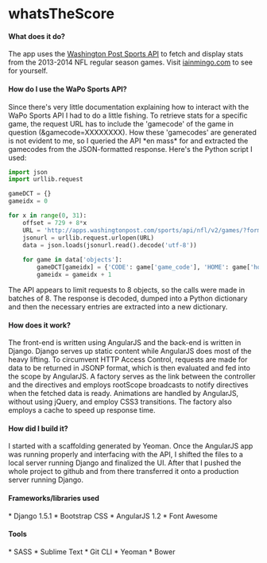 whatsTheScore
=============

<h4>What does it do?</h4>
The app uses the <a href='http://apps.washingtonpost.com/sports/'>Washington Post Sports API</a> to fetch and display stats from the 2013-2014 NFL regular season games. Visit <a href='http://iainmingo.com/'>iainmingo.com</a> to see for yourself.

<h4>How do I use the WaPo Sports API?</h4>
Since there's very little documentation explaining how to interact with the WaPo Sports API I had to do a little fishing. To retrieve stats for a specific game, the request URL has to include the 'gamecode' of the game in question (&gamecode=XXXXXXXX). How these 'gamecodes' are generated is not evident to me, so I queried the API *en mass* for and extracted the gamecodes from the JSON-formatted response. Here's the Python script I used:

```python
import json
import urllib.request

gameDCT = {}
gameidx = 0

for x in range(0, 31):
    offset = 729 + 8*x
    URL = 'http://apps.washingtonpost.com/sports/api/nfl/v2/games/?format=json&offset={}&limit=8'.format(offset)
    jsonurl = urllib.request.urlopen(URL) 
    data = json.loads(jsonurl.read().decode('utf-8'))
    
    for game in data['objects']:
        gameDCT[gameidx] = {'CODE': game['game_code'], 'HOME': game['home_team']['alias'], 'AWAY': game['away_team']['alias']}
        gameidx = gameidx + 1
```

The API appears to limit requests to 8 objects, so the calls were made in batches of 8. The response is decoded, dumped into a Python dictionary and then the necessary entries are extracted into a new dictionary.

<h4>How does it work?</h4>
The front-end is written using AngularJS and the back-end is written in Django. Django serves up static content while AngularJS does most of the heavy lifting. To circumvent HTTP Access Control, requests are made for data to be returned in JSONP format, which is then evaluated and fed into the scope by AngularJS. A factory serves as the link between the controller and the directives and employs rootScope broadcasts to notify directives when the fetched data is ready. Animations are handled by AngularJS, without using jQuery, and employ CSS3 transitions. The factory also employs a cache to speed up response time.

<h4>How did I build it?</h4>
I started with a scaffolding generated by Yeoman. Once the AngularJS app was running properly and interfacing with the API, I shifted the files to a local server running Django and finalized the UI. After that I pushed the whole project to github and from there transferred it onto a production server running Django.

<h4>Frameworks/libraries used</h4>
* Django 1.5.1
* Bootstrap CSS
* AngularJS 1.2
* Font Awesome

<h4>Tools</h4>
* SASS
* Sublime Text
* Git CLI
* Yeoman
* Bower


